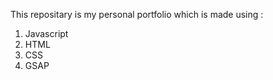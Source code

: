 This repositary is my personal portfolio which is made using :
1. Javascript
2. HTML
3. CSS
4. GSAP

